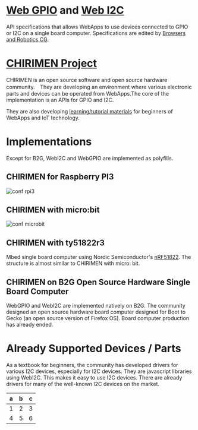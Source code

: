 # [Web GPIO](https://github.com/browserobo/WebGPIO) and [Web I2C](https://github.com/browserobo/WebI2C)
API specifications that allows WebApps to use devices connected to GPIO or I2C on a single board computer.
Specifications are edited by [Browsers and Robotics CG](https://www.w3.org/community/browserobo/).

# [CHIRIMEN Project](https://chirimen.org)

CHIRIMEN is an open source software and open source hardware community.　They are developing an environment where various electronic parts and devices can be operated from WebApps.The core of the implementation is an APIs for GPIO and I2C.

They are also developing [learning/tutorial materials](https://tutorial.chirimen.org) for beginners of WebApps and IoT technology.

# Implementations
Except for B2G, WebI2C and WebGPIO are implemented as polyfills.

## CHIRIMEN for Raspberry PI3
![conf rpi3](https://qiita-user-contents.imgix.net/http%3A%2F%2Fgc.dfm.lrv.jp%2F0.secerror%2Farchitecture.png?ixlib=rb-1.2.2&auto=compress%2Cformat&fit=max&s=2982bb219c6a4eed787da4d5b81e12a4)

## CHIRIMEN with micro:bit
![conf microbit](https://github.com/chirimen-oh/chirimen-micro-bit/blob/master/imgs/chirimenMicrobitDiagram.png)

## CHIRIMEN with ty51822r3
Mbed single board computer using Nordic Semiconductor's [nRF51822](https://www.nordicsemi.com/Products/Low-power-short-range-wireless/nRF51822). The structure is almost similar to CHIRIMEN with micro: bit.

## CHIRIMEN on B2G Open Source Hardware Single Board Computer
WebGPIO and WebI2C are implemented natively on B2G.
The community designed an open source hardware board computer designed for Boot to Gecko (an open source version of Firefox OS). Board computer production has already ended.

# Already Supported Devices / Parts

As a textbook for beginners, the community has developed drivers for various I2C devices, especially for I2C devices. They are javascript libraries using WebI2C. This makes it easy to use I2C devices.
There are already drivers for many of the well-known I2C devices on the market.


|a  |b  |c  |
|---|---|---|
|1  |2  |3  |
|4  |5  |6  |
